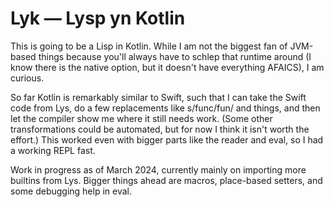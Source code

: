 
Lyk — Lysp yn Kotlin
====================

This is going to be a Lisp in Kotlin. While I am not the biggest fan
of JVM-based things because you'll always have to schlep that
runtime around (I know there is the native option, but it doesn't
have everything AFAICS), I am curious.

So far Kotlin is remarkably similar to Swift, such that I can take
the Swift code from Lys, do a few replacements like s/func/fun/ and
things, and then let the compiler show me where it still needs work.
(Some other transformations could be automated, but for now I think
it isn't worth the effort.) This worked even with bigger parts like
the reader and eval, so I had a working REPL fast.

Work in progress as of March 2024, currently mainly on importing
more builtins from Lys. Bigger things ahead are macros, place-based
setters, and some debugging help in eval.
